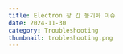 ```yaml
---
title: Electron 창 간 동기화 이슈
date: 2024-11-30
category: Troubleshooting
thumbnail: trobleshooting.png
---
```

